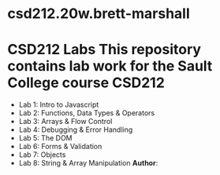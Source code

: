 # csd212.20w.brett-marshall
# CSD212 Labs This repository contains lab work for the Sault College course CSD212 
- Lab 1: Intro to Javascript 
- Lab 2: Functions, Data Types & Operators 
- Lab 3: Arrays & Flow Control 
- Lab 4: Debugging & Error Handling 
- Lab 5: The DOM 
- Lab 6: Forms & Validation 
- Lab 7: Objects 
- Lab 8: String & Array Manipulation 
**Author**: <your name>
